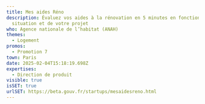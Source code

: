 ```yaml
---
title: Mes aides Réno
description: Évaluez vos aides à la rénovation en 5 minutes en fonction de votre
  situation et de votre projet
who: Agence nationale de l’habitat (ANAH)
themes:
  - Logement
promos:
  - Promotion 7
town: Paris
date: 2025-02-04T15:18:19.698Z
expertises:
  - Direction de produit
visible: true
isSET: true
urlSET: https://beta.gouv.fr/startups/mesaidesreno.html
---
```


